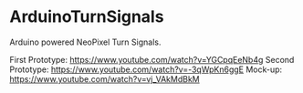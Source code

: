 # ArduinoTurnSignals
Arduino powered NeoPixel Turn Signals. 

First Prototype:  https://www.youtube.com/watch?v=YGCpqEeNb4g
Second Prototype: https://www.youtube.com/watch?v=-3qWpKn6ggE
Mock-up: https://www.youtube.com/watch?v=vj_VAkMdBkM
